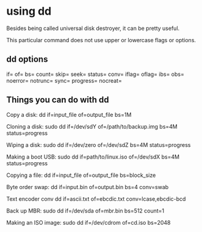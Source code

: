 # using dd

Besides being called universal disk destroyer, it can be pretty useful.

This particular command does not use upper or lowercase flags or options.

## dd options

if=
of=
bs=
count=
skip=
seek=
status=
conv=
iflag=
oflag=
ibs=
obs=
noerror=
notrunc=
sync=
progress=
nocreat=

## Things you can do with dd

Copy a disk:           dd if=input_file of=output_file bs=1M

Cloning a disk:        sudo dd if=/dev/sdY of=/path/to/backup.img bs=4M status=progress

Wiping a disk:         sudo dd if=/dev/zero of=/dev/sdZ bs=4M status=progress

Making a boot USB:     sudo dd if=path/to/linux.iso of=/dev/sdX bs=4M status=progress

Copying a file:        dd if=input_file of=output_file bs=block_size

Byte order swap:       dd if=input.bin of=output.bin bs=4 conv=swab

Text encoder conv      dd if=ascii.txt of=ebcdic.txt conv=lcase,ebcdic-bcd

Back up MBR:           sudo dd if=/dev/sda of=mbr.bin bs=512 count=1

Making an ISO image:   sudo dd if=/dev/cdrom of=cd.iso bs=2048
